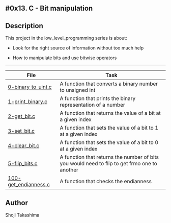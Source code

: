 #0x13. C - Bit manipulation
---
## Description

This project in the low_level_programming series is about:

* Look for the right source of information without too much help

* How to manipulate bits and use bitwise operators

---
File|Task
---|---
[0-binary_to_uint.c ](./0-binary_to_uint.c ) | A function that converts a binary number to unsigned int
[1-print_binary.c ](./1-print_binary.c ) | A function that prints the binary representation of a number 
[2-get_bit.c ](./2-get_bit.c ) | A function that returns the value of a bit at a given index
[3-set_bit.c ](./3-set_bit.c ) | A function that sets the value of a bit to 1 at a given index
[4-clear_bit.c ](./4-clear_bit.c ) | A function that sets the value of a bit to 0 at a given index
[5-flip_bits.c ](./5-flip_bits.c ) | A function that returns the number of bits you would need to flip to get frmo one to another
[100-get_endianness.c ](./100-get_endianness.c ) | A function that checks the endianness

## Author
 Shoji Takashima
